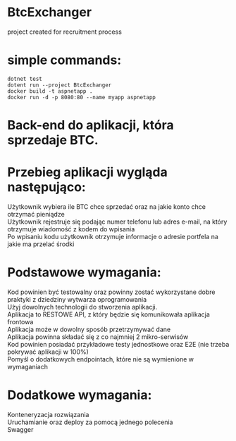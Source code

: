 # BtcExchanger
project created for recruitment process  

#  simple commands:
```
dotnet test  
dotent run --project BtcExchanger  
docker build -t aspnetapp .  
docker run -d -p 8080:80 --name myapp aspnetapp  
```


# Back-end do aplikacji, która sprzedaje BTC.  

# Przebieg aplikacji wygląda następująco:  

  Użytkownik wybiera ile BTC chce sprzedać oraz na jakie konto chce otrzymać pieniądze  
  Użytkownik rejestruje się podając numer telefonu lub adres e-mail, na który otrzymuje wiadomość z kodem do wpisania  
  Po wpisaniu kodu użytkownik otrzymuje informacje o adresie portfela na jakie ma przelać środki  
    
# Podstawowe wymagania:  

  Kod powinien być testowalny oraz powinny zostać wykorzystane dobre praktyki z dziedziny wytwarza oprogramowania  
  Użyj dowolnych technologii do stworzenia aplikacji.  
  Aplikacja to RESTOWE API, z który będzie się komunikowała aplikacja frontowa  
  Aplikacja może w dowolny sposób przetrzymywać dane  
  Aplikacja powinna składać się z co najmniej 2 mikro-serwisów  
  Kod powinien posiadać przykładowe testy jednostkowe oraz E2E (nie trzeba pokrywać aplikacji w 100%)  
  Pomyśl o dodatkowych endpointach, które nie są wymienione w wymaganiach  

# Dodatkowe wymagania:  

  Konteneryzacja rozwiązania  
  Uruchamianie oraz deploy za pomocą jednego polecenia  
  Swagger  
 
